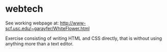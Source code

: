 # webtech

See working webpage at: http://www-scf.usc.edu/~garayfer/WhiteFlower.html

Exercise consisting of writing HTML and CSS directly, that is without using anything more than a text editor.
